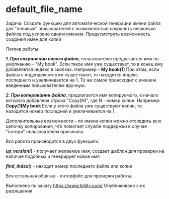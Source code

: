 # default_file_name
Задача:
Создать функцию для автоматической генерации имени файла для "ленивых" пользователей с возможностью сохранять несколько файлов под условно одним именем.
Предусмотреть возможность создания имен для копий

Логика работы: 

<em><strong>1. При сохранении нового файла</strong></em>, пользователю предлагается имя по умолчанию - "My book".
  Если такое имя уже существует, то в конец ему  добавляется индекс в скобках. Например - <strong>My book(1)</strong> При этом, если файлы с индендексом
  уже существуют, то находится индекс последнего и увеличивается на 1. То же самое происходит с именем введенным пользователем вручную.
  
  <em><strong>2. При копировании файла</strong></em>, предлагается имя копируемого, в начало которого добавлена
  строка "Copy(N)", где N - номер копии. Например: <strong>Copy(1)My book</strong> Если у этого файла уже существуют копии, то находится
  номер последней и увеличивается на 1.
  
  Дополнительные возможности - по имени копии можно отследить всю цепочку копирования, что помогает службе поддержки в случае "потери" пользователем оригинала.
  
  Вся работа производится в двух функциях:
  
  <em><strong>up_version()</strong></em> - получает желаемое имя, создает шаблон для проверки на наличие подобных и генерирует новое имя
        
  <em><strong>find_index()</strong></em> - находит номер последнего файла или копии

Вся остальная обвязка - интерфейс для проверки работы.

Выполнено по заказу https://www.tellity.com/ Опубликовано с их разрешения
